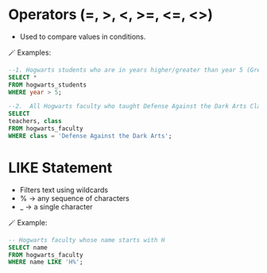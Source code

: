 # Operators (=, >, <, >=, <=, <>)

- Used to compare values in conditions.

 🪄 Examples: 

```sql
--1. Hogwarts students who are in years higher/greater than year 5 (Greater than) 
SELECT *
FROM hogwarts_students 
WHERE year > 5;

--2.  All Hogwarts faculty who taught Defense Against the Dark Arts Classes (Equal to)
SELECT
teachers, class
FROM hogwarts_faculty
WHERE class = 'Defense Against the Dark Arts';

```


# LIKE Statement 

- Filters text using wildcards
- % → any sequence of characters
- _ → a single character

🪄 Example: 

```sql
-- Hogwarts faculty whose name starts with H
SELECT name
FROM hogwarts_faculty 
WHERE name LIKE 'H%';
```




